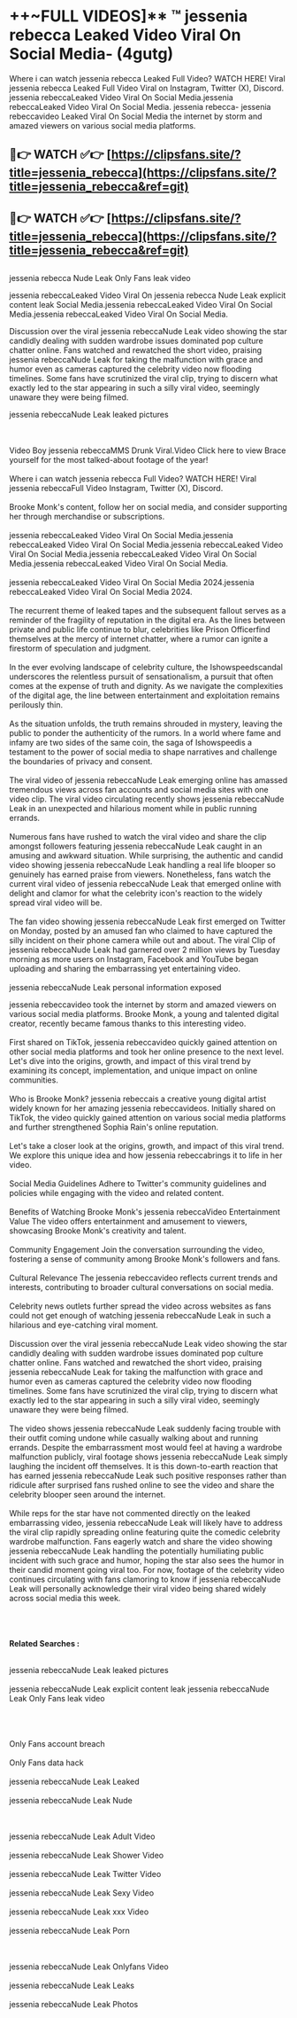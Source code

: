 #  ++~FULL VIDEOS]** ™ jessenia rebecca Leaked Video Viral On Social Media- (4gutg)

Where i can watch jessenia rebecca Leaked Full Video? WATCH HERE! Viral jessenia rebecca Leaked Full Video Viral on Instagram, Twitter (X), Discord.
jessenia rebeccaLeaked Video Viral On Social Media.jessenia rebeccaLeaked Video Viral On Social Media.
jessenia rebecca- jessenia rebeccavideo Leaked Viral On Social Media the internet by storm and amazed viewers on various social media platforms.



## 🔴👉 WATCH ✅👉 [https://clipsfans.site/?title=jessenia_rebecca](https://clipsfans.site/?title=jessenia_rebecca&ref=git)


## 🔴👉 WATCH ✅👉 [https://clipsfans.site/?title=jessenia_rebecca](https://clipsfans.site/?title=jessenia_rebecca&ref=git)
##


jessenia rebecca Nude Leak Only Fans leak video 


jessenia rebeccaLeaked Video Viral On  jessenia rebecca Nude Leak explicit content leak Social Media.jessenia rebeccaLeaked Video Viral On Social Media.jessenia rebeccaLeaked Video Viral On Social Media.



Discussion over the viral jessenia rebeccaNude Leak video showing the star candidly dealing with sudden wardrobe issues dominated pop culture chatter online. Fans watched and rewatched the short video, praising jessenia rebeccaNude Leak for taking the malfunction with grace and humor even as cameras captured the celebrity video now flooding timelines. Some fans have scrutinized the viral clip, trying to discern what exactly led to the star appearing in such a silly viral video, seemingly unaware they were being filmed.


jessenia rebeccaNude Leak leaked pictures


  <br>

  <br>
Video Boy jessenia rebeccaMMS Drunk Viral.Video Click here to view Brace yourself for the most talked-about footage of the year!
<br><br>
Where i can watch jessenia rebecca Full Video? WATCH HERE! Viral jessenia rebeccaFull Video Instagram, Twitter (X), Discord.
<br><br>
Brooke Monk's content, follow her on social media, and consider supporting her through merchandise or subscriptions.
<br><br>
jessenia rebeccaLeaked Video Viral On Social Media.jessenia rebeccaLeaked Video Viral On Social Media.jessenia rebeccaLeaked Video Viral On Social Media.jessenia rebeccaLeaked Video Viral On Social Media.jessenia rebeccaLeaked Video Viral On Social Media.
<br><br>
jessenia rebeccaLeaked Video Viral On Social Media 2024.jessenia rebeccaLeaked Video Viral On Social Media 2024.
<br><br>
The recurrent theme of leaked tapes and the subsequent fallout serves as a reminder of the fragility of reputation in the digital era. As the lines between private and public life continue to blur, celebrities like Prison Officerfind themselves at the mercy of internet chatter, where a rumor can ignite a firestorm of speculation and judgment.
<br><br>
In the ever evolving landscape of celebrity culture, the Ishowspeedscandal underscores the relentless pursuit of sensationalism, a pursuit that often comes at the expense of truth and dignity. As we navigate the complexities of the digital age, the line between entertainment and exploitation remains perilously thin.
<br><br>
As the situation unfolds, the truth remains shrouded in mystery, leaving the public to ponder the authenticity of the rumors. In a world where fame and infamy are two sides of the same coin, the saga of Ishowspeedis a testament to the power of social media to shape narratives and challenge the boundaries of privacy and consent.
<br><br>
The viral video of jessenia rebeccaNude Leak emerging online has amassed tremendous views across fan accounts and social media sites with one video clip. The viral video circulating recently shows jessenia rebeccaNude Leak in an unexpected and hilarious moment while in public running errands.
<br><br>
Numerous fans have rushed to watch the viral video and share the clip amongst followers featuring jessenia rebeccaNude Leak caught in an amusing and awkward situation. While surprising, the authentic and candid video showing jessenia rebeccaNude Leak handling a real life blooper so genuinely has earned praise from viewers. Nonetheless, fans watch the current viral video of jessenia rebeccaNude Leak that emerged online with delight and clamor for what the celebrity icon's reaction to the widely spread viral video will be.
<br><br>
The fan video showing jessenia rebeccaNude Leak first emerged on Twitter on Monday, posted by an amused fan who claimed to have captured the silly incident on their phone camera while out and about. The viral Clip of jessenia rebeccaNude Leak had garnered over 2 million views by Tuesday morning as more users on Instagram, Facebook and YouTube began uploading and sharing the embarrassing yet entertaining video.
<br><br>
jessenia rebeccaNude Leak personal information exposed

jessenia rebeccavideo took the internet by storm and amazed viewers on various social media platforms. Brooke Monk, a young and talented digital creator, recently became famous thanks to this interesting video.
<br><br>
First shared on TikTok, jessenia rebeccavideo quickly gained attention on other social media platforms and took her online presence to the next level. Let's dive into the origins, growth, and impact of this viral trend by examining its concept, implementation, and unique impact on online communities.
<br><br>
Who is Brooke Monk? jessenia rebeccais a creative young digital artist widely known for her amazing jessenia rebeccavideos. Initially shared on TikTok, the video quickly gained attention on various social media platforms and further strengthened Sophia Rain's online reputation.
<br><br>
Let's take a closer look at the origins, growth, and impact of this viral trend. We explore this unique idea and how jessenia rebeccabrings it to life in her video.
<br><br>
Social Media Guidelines Adhere to Twitter's community guidelines and policies while engaging with the video and related content.
<br><br>
Benefits of Watching Brooke Monk's jessenia rebeccaVideo Entertainment Value The video offers entertainment and amusement to viewers, showcasing Brooke Monk's creativity and talent.
<br><br>
Community Engagement Join the conversation surrounding the video, fostering a sense of community among Brooke Monk's followers and fans.
<br><br>
Cultural Relevance The jessenia rebeccavideo reflects current trends and interests, contributing to broader cultural conversations on social media.
<br><br>
Celebrity news outlets further spread the video across websites as fans could not get enough of watching jessenia rebeccaNude Leak in such a hilarious and eye-catching viral moment.
<br><br>
Discussion over the viral jessenia rebeccaNude Leak video showing the star candidly dealing with sudden wardrobe issues dominated pop culture chatter online. Fans watched and rewatched the short video, praising jessenia rebeccaNude Leak for taking the malfunction with grace and humor even as cameras captured the celebrity video now flooding timelines. Some fans have scrutinized the viral clip, trying to discern what exactly led to the star appearing in such a silly viral video, seemingly unaware they were being filmed.
<br><br>
The video shows jessenia rebeccaNude Leak suddenly facing trouble with their outfit coming undone while casually walking about and running errands. Despite the embarrassment most would feel at having a wardrobe malfunction publicly, viral footage shows jessenia rebeccaNude Leak simply laughing the incident off themselves. It is this down-to-earth reaction that has earned jessenia rebeccaNude Leak such positive responses rather than ridicule after surprised fans rushed online to see the video and share the celebrity blooper seen around the internet.
<br><br>
While reps for the star have not commented directly on the leaked embarrassing video, jessenia rebeccaNude Leak will likely have to address the viral clip rapidly spreading online featuring quite the comedic celebrity wardrobe malfunction. Fans eagerly watch and share the video showing jessenia rebeccaNude Leak handling the potentially humiliating public incident with such grace and humor, hoping the star also sees the humor in their candid moment going viral too. For now, footage of the celebrity video continues circulating with fans clamoring to know if jessenia rebeccaNude Leak will personally acknowledge their viral video being shared widely across social media this week.
<br><br>

<br><br>
<strong>Related Searches :</strong>
<br><br>

jessenia rebeccaNude Leak leaked pictures
<br><br>
jessenia rebeccaNude Leak explicit content leak
jessenia rebeccaNude Leak Only Fans leak video
<br><br>

<br><br>
Only Fans account breach
<br><br>
Only Fans data hack
<br><br>
jessenia rebeccaNude Leak Leaked
<br><br>
jessenia rebeccaNude Leak Nude

<br><br>
jessenia rebeccaNude Leak Adult Video
<br><br>
jessenia rebeccaNude Leak Shower Video
<br><br>
jessenia rebeccaNude Leak Twitter Video
<br><br>
jessenia rebeccaNude Leak Sexy Video
<br><br>
jessenia rebeccaNude Leak xxx Video
<br><br>
jessenia rebeccaNude Leak Porn

<br><br>
jessenia rebeccaNude Leak Onlyfans Video
<br><br>
jessenia rebeccaNude Leak Leaks
<br><br>
jessenia rebeccaNude Leak Photos